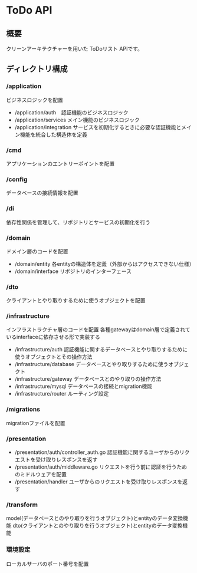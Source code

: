 # ToDo API 

## 概要
クリーンアーキテクチャーを用いた ToDoリスト APIです。

## ディレクトリ構成

### /application

ビジネスロジックを配置

- /application/auth　認証機能のビジネスロジック
- /application/services メイン機能のビジネスロジック
- /application/integration サービスを初期化するときに必要な認証機能とメイン機能を統合した構造体を定義

### /cmd

アプリケーションのエントリーポイントを配置

### /config

データベースの接続情報を配置

### /di

依存性関係を管理して、リポジトリとサービスの初期化を行う

### /domain

ドメイン層のコードを配置

- /domain/entity 各entityの構造体を定義（外部からはアクセスできない仕様）
- /domain/interface リポジトリのインターフェース

### /dto

クライアントとやり取りするために使うオブジェクトを配置


### /infrastructure

インフラストラクチャ層のコードを配置
各種gatewayはdomain層で定義されているinterfaceに依存させる形で実装する

- /infrastructure/auth 認証機能に関するデータベースとやり取りするために使うオブジェクトとその操作方法
- /infrastructure/database データベースとやり取りするために使うオブジェクト
- /infrastructure/gateway データベースとのやり取りの操作方法
- /infrastructure/mysql データベースの接続とmigration機能
- /infrastructure/router ルーティング設定


### /migrations

migrationファイルを配置

### /presentation

- /presentation/auth/controller_auth.go 認証機能に関するユーザからのリクエストを受け取りレスポンスを返す
- /presentation/auth/middleware.go リクエストを行う前に認証を行うためのミドルウェアを配置
- /presentation/handler ユーザからのリクエストを受け取りレスポンスを返す

### /transform

model(データベースとのやり取りを行うオブジェクト)とentityのデータ変換機能
dto(クライアントとのやり取りを行うオブジェクト)とentityのデータ変換機能

### 環境設定
ローカルサーバのポート番号を配置